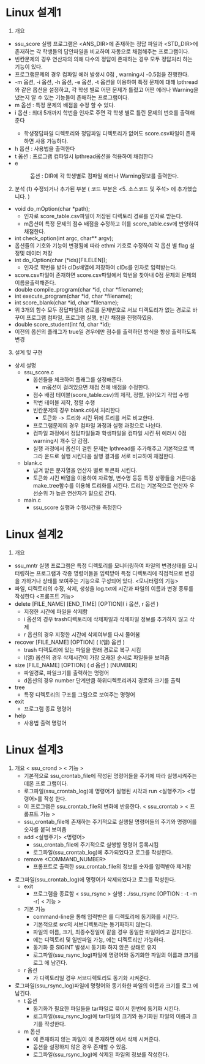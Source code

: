 # Linux 설계1
1. 개요
- ssu_score 실행 프로그램은 <ANS_DIR>에 존재하는 정답 파일과 <STD_DIR>에 존재하는 각 학생들의 답안파일을 비교하여 자동으로 채점해주는 프로그램이다.
- 빈칸문제의 경우 연산자의 의해 다수의 정답이 존재하는 경우 모두 정답처리 하는 기능이 있다.
- 프로그램문제의 경우 컴파일 에러 발생시 0점 , warning시 -0.5점을 진행한다.
- -m 옵션,  -i 옵션,  -h 옵션,  -e 옵션,  -t 옵션을 이용하여 특정 문제에 대해 lpthread와 같은 옵션을 설정하고, 각 학생 별로 어떤 문제가 틀렸고 어떤 에러나 Warning을 냈는지 알 수 있는 기능들이 존해하는 프로그램이다.
- m 옵션 : 특정 문제의 배점을 수정 할 수 있다.
- i <IDS> 옵션 : 최대 5개까지 학번을 인자로 주면 각 학생 별로 틀린 문제의 번호를 출력해준다
	- 학생정답파일 디렉토리와 정답파일 디렉토리가 없어도 score.csv파일이 존재하면 사용 	가능하다.
- h 옵션 : 사용법을 출력한다
- t 옵션 : 프로그램 컴파일시 lpthread옵션을 적용하여 채점한다
- e <DIR> 옵션 : DIR에 각 학생별로 컴파일 에러나 Warning정보를 출력한다.

2. 분석
(1) 수정되거나 추가된 부분 ( 코드 부분은 <5. 소스코드 및 주석> 에 추가했습니다.  )
- void do_mOption(char *path);
	- 인자로 score_table.csv파일이 저장된 디렉토리 경로를 인자로 받는다.
	- m옵션이 특정 문제의 점수 배점을 수정하고 이를 score_table.csv에 반영하여 채점한다.
- int check_option(int argc, char** argv); 
- 옵션들의 기호와 기능이 변경됨에 따라 ethmi 기호로 수정하여 각 옵션 별 flag 설정및 데이터 저장
- int do_iOption(char (*ids)[FILELEN]);
	- 인자로 학번을 받아 cIDs배열에 저장하여 cIDs를 인자로 입력받는다.
- score.csv파일이 존재하면 score.csv파일에서 학번을 찾아내 0점 문제의 문제의 이름을출력해준다.
- double compile_program(char *id, char *filename);
- int execute_program(char *id, char *filename);
- int score_blank(char *id, char *filename);
- 위 3개의 함수 모두 정답파일의 경로를 문제번호로 서브 디렉토리가 없는 경로로 바꾸어 프로그램 컴파일, 프로그램 실행, 빈칸 채점을 진행하였음.
- double score_student(int fd, char *id);
- 이전의 옵션의 플래그가 true일 경우에만 점수를 출력하던 방식을 항상 출력하도록 변경

3. 설계 및 구현 
- 상세 설명
	- ssu_score.c
		- 옵션들을 체크하여 플래그를 설정해준다.
			- m옵션이 걸려있으면 채점 전에 배점을 수정한다.
		- 점수 배점 테이블(score_table.csv)의 제작, 정렬, 읽어오기 작업 수행
		- 학번 테이블 제작, 정렬 수행
		- 빈칸문제의 경우 blank.c에서 처리한다
			- 토큰화 -> 트리화 시킨 뒤에 트리를 서로 비교한다.
		- 프로그램문제의 경우 컴파일 과정과 실행 과정으로 나뉜다.
		- 컴파일 과정에서 정답파일들과 학생파일을 컴파일 시킨 뒤 에러시 0점 			warning시 개수 당 감점. 
		- 실행 과정에서 옵션이 걸린 문제는 lpthread를 추가해주고 기본적으로 백그라		운드로 실행 시킨다음 실행 결과를 서로 비교하여 채점한다.
	- blank.c
		- 넘겨 받은 문자열을 연산자 별로 토큰화 시킨다.
		- 토큰화 시킨 배열을 이용하여 자료형, 변수명 등등 특정 상황들을 거른다음			make_tree함수를 이용해 트리화를 시킨다. 트리는 기본적으로 연산자 우선순위		가 높은 연산자가 밑으로 간다.
	- main.c
		- ssu_score 실행과 수행시간을 측정한다


# Linux 설계2
1. 개요
- ssu_mntr 실행 프로그램은 특정 디렉토리를 모니터링하여 파일의 변경상태를 모니터링하는 프로그램과 각종 명령어들을 입력받아 특정 디렉토리에 직접적으로 변경을 가하거나 상태를 보여주는 기능으로 구성되어 있다.
<모니터링의 기능>
- 파일, 디렉토리의 수정, 삭제, 생성을 log.txt에 시간과 파일의 이름과 변경 종류를 작성한다
<프롬프트 기능>
- delete [FILE_NAME] [END_TIME] [OPTION]( i 옵션, r 옵션 )
	- 지정한 시간에 파일을 삭제함
	- i 옵션의 경우 trash디렉토리에 삭제파일과 삭제파일 정보를 추가하지 않고 삭제
	- r 옵션의 경우 지정한 시간에 삭제여부를 다시 물어봄
- recover [FILE_NAME] [OPTION] ( l(엘) 옵션 )
	- trash 디렉토리에 있는 파일을 원래 경로로 복구 시킴
	- l(엘) 옵션의 경우 삭제시간이 가장 오래된 순서로 파일들을 보여줌
- size [FILE_NAME] [OPTION] ( d 옵션 ) [NUMBER]
	- 파일경로, 파일크기를 출력하는 명령어
	- d옵션의 경우 number 단계만큼 하위디렉토리까지 경로와 크기를 출력
- tree
	- 특정 디렉토리의 구조를 그림으로 보여주는 명령어
- exit
	- 프로그램 종료 명령어
- help
	- 사용법 출력 명렁어

# Linux 설계3

1. 개요
< ssu_crond >
    < 기능 >
	- 기본적으로 ssu_crontab_file에 작성된 명령어들을 주기에 따라 실행시켜주는 데몬 프로	그램이다.
	- 로그파일(ssu_crontab_log)에 명령어가 실행된 시각과 run <실행주기> <명령어>를 작성	한다.
	- 이 프로그램은 ssu_crontab_file의 변화에 반응한다.
< ssu_crontab >
< 프롬프트 기능 >
	- ssu_crontab_file에 존재하는 주기적으로 실행될 명령어들의 주기와 명령어를 숫자를 		붙혀 보여줌
	- add <실행주기> <명령어>
		- ssu_crontab_file에 주기적으로 실행할 명령어 등록시킴
		- 로그파일(ssu_crontab_log)에 추가되었다고 로그를 작성한다.
	- remove <COMMAND_NUMBER>
		- 프롬프트로 출력한 ssu_crontab_file의 정보를 숫자를 입력받아 제거함
- 로그파일(ssu_crontab_log)에 명령어가 삭제되었다고 로그를 작성한다.
	- exit
		- 프로그램을 종료함
< ssu_rsync >
실행 : ./ssu_rsync [OPTION : -t -m -r] <src> <dst>
< 기능 >
	- 기본 기능
		- command-line을 통해 입력받은 <src>를 <dst> 디렉토리에 동기화를 시킨다.
		- 기본적으로 src의 서브디렉토리는 동기화하지 않는다.
		- 파일의 이름, 크기, 최종수정일이 같을 경우 동일한 파일이라고 감지한다.
		- <src>에는 디렉토리 및 일반파일 가능, <dst>에는 디렉토리만 가능하다.
		- 동기화 중 SIGINT 발생시 동기화 하지 않은 상태로 유지
		- 로그파일(ssu_rsync_log)파일에 명령어와 동기화한 파일의 이름과 크기를 로그		에 남긴다.
	- r 옵션
		- <src>가 디렉토리일 경우 서브디렉토리도 동기화 시켜준다.
- 로그파일(ssu_rsync_log)파일에 명령어와 동기화한 파일의 이름과 크기를 로그	에 남긴다.
	- t 옵션
		- 동기화가 필요한 파일들을 tar파일로 묶어서 한번에 동기화 시킨다.
		- 로그파일(ssu_rsync_log)에 tar파일의 크기와 동기화된 파일의 이름과 크기를 		작성한다.
	- m 옵션
		- <src>에 존재하지 않는 파일이 <dst>에 존재하면 <dst>에서 삭제 시켜준다.
		- 옵션을 설정하지 않은 경우 존재할 수 있음.
		- 로그파일(ssu_rsync_log)에 삭제된 파일의 정보를 작성한다.


